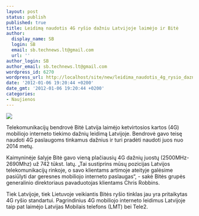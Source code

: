 ```yaml
---
layout: post
status: publish
published: true
title: Leidimą naudotis 4G ryšio dažniu Latvijoje laimėjo ir Bitė
author:
  display_name: SB
  login: SB
  email: sb.technews.lt@gmail.com
  url: ''
author_login: SB
author_email: sb.technews.lt@gmail.com
wordpress_id: 6270
wordpress_url: http://localhost/site/new/leidima_naudotis_4g_rysio_dazniu_latvijoje_laimejo_ir_bite/
date: '2012-01-06 19:20:44 +0200'
date_gmt: '2012-01-06 19:20:44 +0200'
categories:
- Naujienos
---
```

<div class="imgright"><img src="http://technews.lt/upload/wimax-city.jpg"  /></div>
<p>Telekomunikacijų bendrovė Bitė Latvija laimėjo ketvirtosios kartos (4G) mobiliojo interneto tiekimo dažnių leidimą Latvijoje. Bendrovė gavo teisę naudoti 4G paslaugoms tinkamus dažnius ir turi pradėti naudoti juos nuo 2014 metų.</p>
<p>Kaimyninėje šalyje Bitė gavo vieną plačiausių 4G dažnių juostų (2500MHz-2690Mhz) už 742 tūkst. latų. „Tai sustiprins mūsų pozicijas Latvijos telekomunikacijų rinkoje, o savo klientams artimoje ateityje galėsime pasiūlyti dar geresnes mobiliojo interneto paslaugas“, - sakė Bitės grupės generalinio direktoriaus pavaduotojas klientams Chris Robbins.</p>
<p>Tiek Latvijoje, tiek Lietuvoje veikiantis Bitės ryšio tinklas jau yra pritaikytas 4G ryšio standartui. Pagrindinius 4G mobiliojo interneto leidimus Latvijoje taip pat laimėjo Latvijas Mobilais telefons (LMT) bei Tele2.</p>

